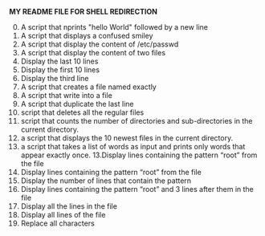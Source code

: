 **MY README FILE FOR SHELL REDIRECTION**

0. A script that nprints "hello World" followed by a new line
1. A script that displays a confused smiley
2. A script that display the content of /etc/passwd
3. A script that display the content of two files
4. Display the last 10 lines
5. Display the first 10 lines
6. Display the third line
7. A script that creates a file named exactly
8. A script that write into a file 
9. A script that duplicate the last line
10. script that deletes all the regular files 
11. script that counts the number of directories and sub-directories in the current directory.
12. a script that displays the 10 newest files in the current directory.
12. a script that takes a list of words as input and prints only words that appear exactly once.
13.Display lines containing the pattern “root” from the file
14. Display lines containing the pattern “root” from the file
15. Display the number of lines that contain the pattern
16. Display lines containing the pattern “root” and 3 lines after them in the file
17. Display all the lines in the file
18. Display all lines of the file
19. Replace all characters    
